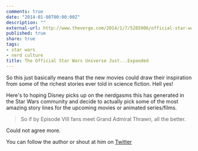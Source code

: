 ```yaml
---
comments: true
date: "2014-01-08T00:00:00Z"
description: ""
external-url: http://www.theverge.com/2014/1/7/5285906/official-star-wars-canon-can-now-include-expanded-universe-stories
published: true
share: true
tags:
- star wars
- nerd culture
title: The Official Star Wars Universe Just...Expanded
---
```


So this just basically means that the new movies could draw their inspiration from some of the richest stories ever told in science fiction. Hell yes!

Here's to hoping Disney picks up on the nerdgasms this has generated in the Star Wars community and decide to actually pick some of the most amazing story lines for the upcoming movies or animated series/films.

> So if by Episode VIII fans meet Grand Admiral Thrawn, all the better. 

Could not agree more.

You can follow the author or shout at him on [Twitter](https://twitter.com/abijango)